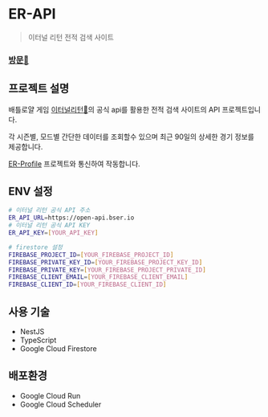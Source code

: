 # ER-API

> 이터널 리턴 전적 검색 사이트

### [방문🔗](https://er-profile.vercel.app/)

## 프로젝트 설명
배틀로얄 게임 [이터널리턴🔗](https://playeternalreturn.com/main?hl=ko-KR)의 공식 api를 활용한 전적 검색 사이트의 API 프로젝트입니다.

각 시즌별, 모드별 간단한 데이터를 조회할수 있으며 최근 90일의 상세한 경기 정보를 제공합니다.

[ER-Profile](https://github.com/JH-YUN/er-profile) 프로젝트와 통신하여 작동합니다.

## ENV 설정
```bash
# 이터널 리턴 공식 API 주소
ER_API_URL=https://open-api.bser.io
# 이터널 리턴 공식 API KEY
ER_API_KEY=[YOUR_API_KEY]

# firestore 설정
FIREBASE_PROJECT_ID=[YOUR_FIREBASE_PROJECT_ID]
FIREBASE_PRIVATE_KEY_ID=[YOUR_FIREBASE_PROJECT_KEY_ID]
FIREBASE_PRIVATE_KEY=[YOUR_FIREBASE_PROJECT_PRIVATE_ID]
FIREBASE_CLIENT_EMAIL=[YOUR_FIREBASE_CLIENT_EMAIL]
FIREBASE_CLIENT_ID=[YOUR_FIREBASE_CLIENT_ID]

```
## 사용 기술
- NestJS
- TypeScript
- Google Cloud Firestore
## 배포환경
- Google Cloud Run
- Google Cloud Scheduler